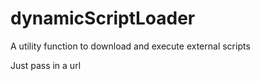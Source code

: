 # dynamicScriptLoader

A utility function to download and execute external scripts

Just pass in a url
